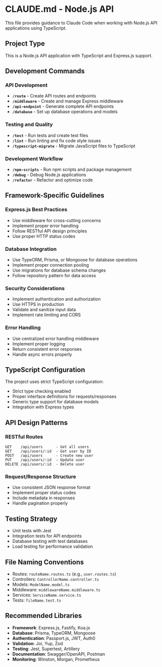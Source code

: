 # CLAUDE.md - Node.js API

This file provides guidance to Claude Code when working with Node.js API applications using TypeScript.

## Project Type

This is a Node.js API application with TypeScript and Express.js support.

## Development Commands

### API Development
- **`/route`** - Create API routes and endpoints
- **`/middleware`** - Create and manage Express middleware
- **`/api-endpoint`** - Generate complete API endpoints
- **`/database`** - Set up database operations and models

### Testing and Quality
- **`/test`** - Run tests and create test files
- **`/lint`** - Run linting and fix code style issues
- **`/typescript-migrate`** - Migrate JavaScript files to TypeScript

### Development Workflow
- **`/npm-scripts`** - Run npm scripts and package management
- **`/debug`** - Debug Node.js applications
- **`/refactor`** - Refactor and optimize code

## Framework-Specific Guidelines

### Express.js Best Practices
- Use middleware for cross-cutting concerns
- Implement proper error handling
- Follow RESTful API design principles
- Use proper HTTP status codes

### Database Integration
- Use TypeORM, Prisma, or Mongoose for database operations
- Implement proper connection pooling
- Use migrations for database schema changes
- Follow repository pattern for data access

### Security Considerations
- Implement authentication and authorization
- Use HTTPS in production
- Validate and sanitize input data
- Implement rate limiting and CORS

### Error Handling
- Use centralized error handling middleware
- Implement proper logging
- Return consistent error responses
- Handle async errors properly

## TypeScript Configuration

The project uses strict TypeScript configuration:
- Strict type checking enabled
- Proper interface definitions for requests/responses
- Generic type support for database models
- Integration with Express types

## API Design Patterns

### RESTful Routes
```
GET    /api/users      - Get all users
GET    /api/users/:id  - Get user by ID
POST   /api/users      - Create new user
PUT    /api/users/:id  - Update user
DELETE /api/users/:id  - Delete user
```

### Request/Response Structure
- Use consistent JSON response format
- Implement proper status codes
- Include metadata in responses
- Handle pagination properly

## Testing Strategy

- Unit tests with Jest
- Integration tests for API endpoints
- Database testing with test databases
- Load testing for performance validation

## File Naming Conventions

- Routes: `routeName.routes.ts` (e.g., `user.routes.ts`)
- Controllers: `ControllerName.controller.ts`
- Models: `ModelName.model.ts`
- Middleware: `middlewareName.middleware.ts`
- Services: `ServiceName.service.ts`
- Tests: `fileName.test.ts`

## Recommended Libraries

- **Framework**: Express.js, Fastify, Koa.js
- **Database**: Prisma, TypeORM, Mongoose
- **Authentication**: Passport.js, JWT, Auth0
- **Validation**: Joi, Yup, Zod
- **Testing**: Jest, Supertest, Artillery
- **Documentation**: Swagger/OpenAPI, Postman
- **Monitoring**: Winston, Morgan, Prometheus